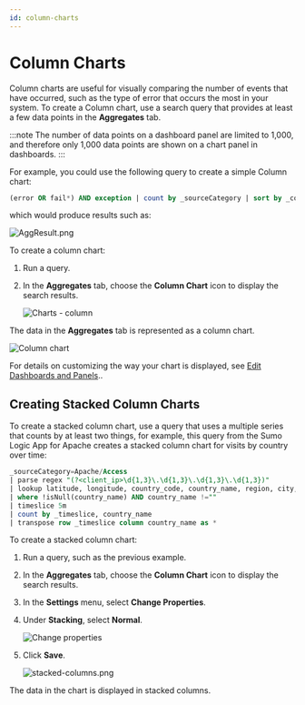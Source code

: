 ```yaml
---
id: column-charts
---
```


# Column Charts

Column charts are useful for visually comparing the number of events that have occurred, such as the type of error that occurs the most in your system. To create a Column chart, use a search query that provides at least a few data points in the **Aggregates** tab.

:::note
The number of data points on a dashboard panel are limited to 1,000, and therefore only 1,000 data points are shown on a chart panel in dashboards.
:::

For example, you could use the following query to create a simple Column chart:

```sql
(error OR fail*) AND exception | count by _sourceCategory | sort by _count
```

which would produce results such as:

![AggResult.png](/img/dashboards/AggResult.png)

To create a column chart:

1.  Run a query.
2.  In the **Aggregates** tab, choose the **Column Chart** icon to display the search results.

    ![Charts - column](/img/dashboards/charts_column.png)

The data in the **Aggregates** tab is represented as a column chart.

![Column chart](/img/dashboards/ColumnChart.png)

For details on customizing the way your chart is displayed, see [Edit Dashboards and Panels](/docs/dashboards/edit-dashboards)..

## Creating Stacked Column Charts

To create a stacked column chart, use a query that uses a multiple series that counts by at least two things, for example, this query from the Sumo Logic App for Apache creates a stacked column chart for visits by country over time:

```sql
_sourceCategory=Apache/Access
| parse regex "(?<client_ip>\d{1,3}\.\d{1,3}\.\d{1,3}\.\d{1,3})"
| lookup latitude, longitude, country_code, country_name, region, city, postal_code from geo://location on ip = client_ip
| where !isNull(country_name) AND country_name !=""
| timeslice 5m
| count by _timeslice, country_name
| transpose row _timeslice column country_name as *
```

To create a stacked column chart:

1.  Run a query, such as the previous example.
2.  In the **Aggregates** tab, choose the **Column Chart** icon to display the search results.
3.  In the **Settings** menu, select **Change Properties**.
4.  Under **Stacking**, select **Normal**. 

    ![Change properties](/img/dashboards/stacking_normal.png)

5.  Click **Save**.

    ![stacked-columns.png](/img/dashboards/stacked-columns.png)

The data in the chart is displayed in stacked columns.
